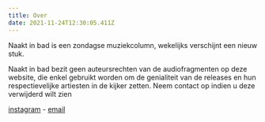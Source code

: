 ```yaml
---
title: Over
date: 2021-11-24T12:30:05.411Z
---
```

Naakt in bad is een zondagse muziekcolumn, wekelijks verschijnt een nieuw stuk.



Naakt in bad bezit geen auteursrechten van de audiofragmenten op deze website, die enkel gebruikt worden om de genialiteit van de releases en hun respectievelijke artiesten in de kijker zetten. Neem contact op indien u deze verwijderd wilt zien[](https://www.instagram.com/naaktinbad/)

[](https://www.instagram.com/naaktinbad/)

[instagram](https://www.instagram.com/naaktinbad/) - [email](mailto:name@mail.com)